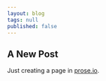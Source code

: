 ```yaml
---
layout: blog
tags: null
published: false
---
```

## A New Post

Just creating a page in [prose.io](prose.io).